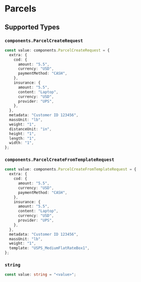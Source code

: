 # Parcels


## Supported Types

### `components.ParcelCreateRequest`

```typescript
const value: components.ParcelCreateRequest = {
  extra: {
    cod: {
      amount: "5.5",
      currency: "USD",
      paymentMethod: "CASH",
    },
    insurance: {
      amount: "5.5",
      content: "Laptop",
      currency: "USD",
      provider: "UPS",
    },
  },
  metadata: "Customer ID 123456",
  massUnit: "lb",
  weight: "1",
  distanceUnit: "in",
  height: "1",
  length: "1",
  width: "1",
};
```

### `components.ParcelCreateFromTemplateRequest`

```typescript
const value: components.ParcelCreateFromTemplateRequest = {
  extra: {
    cod: {
      amount: "5.5",
      currency: "USD",
      paymentMethod: "CASH",
    },
    insurance: {
      amount: "5.5",
      content: "Laptop",
      currency: "USD",
      provider: "UPS",
    },
  },
  metadata: "Customer ID 123456",
  massUnit: "lb",
  weight: "1",
  template: "USPS_MediumFlatRateBox1",
};
```

### `string`

```typescript
const value: string = "<value>";
```

